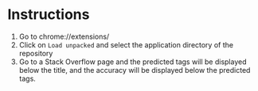 # Instructions

1. Go to chrome://extensions/
2. Click on `Load unpacked` and select the application directory of the repository
3. Go to a Stack Overflow page and the predicted tags will be displayed below the title, and the accuracy will be displayed below the predicted tags.
